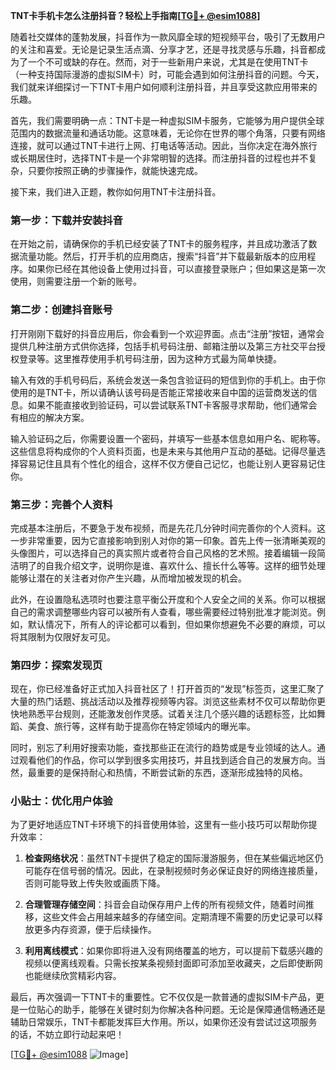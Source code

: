 **TNT卡手机卡怎么注册抖音？轻松上手指南[[TG💪+ @esim1088](https://t.me/s/esim1088)]**

随着社交媒体的蓬勃发展，抖音作为一款风靡全球的短视频平台，吸引了无数用户的关注和喜爱。无论是记录生活点滴、分享才艺，还是寻找灵感与乐趣，抖音都成为了一个不可或缺的存在。然而，对于一些新用户来说，尤其是在使用TNT卡（一种支持国际漫游的虚拟SIM卡）时，可能会遇到如何注册抖音的问题。今天，我们就来详细探讨一下TNT卡用户如何顺利注册抖音，并且享受这款应用带来的乐趣。

首先，我们需要明确一点：TNT卡是一种虚拟SIM卡服务，它能够为用户提供全球范围内的数据流量和通话功能。这意味着，无论你在世界的哪个角落，只要有网络连接，就可以通过TNT卡进行上网、打电话等活动。因此，当你决定在海外旅行或长期居住时，选择TNT卡是一个非常明智的选择。而注册抖音的过程也并不复杂，只要你按照正确的步骤操作，就能快速完成。

接下来，我们进入正题，教你如何用TNT卡注册抖音。

### 第一步：下载并安装抖音

在开始之前，请确保你的手机已经安装了TNT卡的服务程序，并且成功激活了数据流量功能。然后，打开手机的应用商店，搜索“抖音”并下载最新版本的应用程序。如果你已经在其他设备上使用过抖音，可以直接登录账户；但如果这是第一次使用，则需要注册一个新的账号。

### 第二步：创建抖音账号

打开刚刚下载好的抖音应用后，你会看到一个欢迎界面。点击“注册”按钮，通常会提供几种注册方式供你选择，包括手机号码注册、邮箱注册以及第三方社交平台授权登录等。这里推荐使用手机号码注册，因为这种方式最为简单快捷。

输入有效的手机号码后，系统会发送一条包含验证码的短信到你的手机上。由于你使用的是TNT卡，所以请确认该号码是否能正常接收来自中国的运营商发送的信息。如果不能直接收到验证码，可以尝试联系TNT卡客服寻求帮助，他们通常会有相应的解决方案。

输入验证码之后，你需要设置一个密码，并填写一些基本信息如用户名、昵称等。这些信息将构成你的个人资料页面，也是未来与其他用户互动的基础。记得尽量选择容易记住且具有个性化的组合，这样不仅方便自己记忆，也能让别人更容易记住你。

### 第三步：完善个人资料

完成基本注册后，不要急于发布视频，而是先花几分钟时间完善你的个人资料。这一步非常重要，因为它直接影响到别人对你的第一印象。首先上传一张清晰美观的头像图片，可以选择自己的真实照片或者符合自己风格的艺术照。接着编辑一段简洁明了的自我介绍文字，说明你是谁、喜欢什么、擅长什么等等。这样的细节处理能够让潜在的关注者对你产生兴趣，从而增加被发现的机会。

此外，在设置隐私选项时也要注意平衡公开度和个人安全之间的关系。你可以根据自己的需求调整哪些内容可以被所有人查看，哪些需要经过特别批准才能浏览。例如，默认情况下，所有人的评论都可以看到，但如果你想避免不必要的麻烦，可以将其限制为仅限好友可见。

### 第四步：探索发现页

现在，你已经准备好正式加入抖音社区了！打开首页的“发现”标签页，这里汇聚了大量的热门话题、挑战活动以及推荐视频等内容。浏览这些素材不仅可以帮助你更快地熟悉平台规则，还能激发创作灵感。试着关注几个感兴趣的话题标签，比如舞蹈、美食、旅行等，这样有助于提高你在特定领域内的曝光率。

同时，别忘了利用好搜索功能，查找那些正在流行的趋势或是专业领域的达人。通过观看他们的作品，你可以学到很多实用技巧，并且找到适合自己的发展方向。当然，最重要的是保持耐心和热情，不断尝试新的东西，逐渐形成独特的风格。

### 小贴士：优化用户体验

为了更好地适应TNT卡环境下的抖音使用体验，这里有一些小技巧可以帮助你提升效率：

1. **检查网络状况**：虽然TNT卡提供了稳定的国际漫游服务，但在某些偏远地区仍可能存在信号弱的情况。因此，在录制视频时务必保证良好的网络连接质量，否则可能导致上传失败或画质下降。
   
2. **合理管理存储空间**：抖音会自动保存用户上传的所有视频文件，随着时间推移，这些文件会占用越来越多的存储空间。定期清理不需要的历史记录可以释放更多内存资源，便于后续操作。

3. **利用离线模式**：如果你即将进入没有网络覆盖的地方，可以提前下载感兴趣的视频以便离线观看。只需长按某条视频封面即可添加至收藏夹，之后即使断网也能继续欣赏精彩内容。

最后，再次强调一下TNT卡的重要性。它不仅仅是一款普通的虚拟SIM卡产品，更是一位贴心的助手，能够在关键时刻为你解决各种问题。无论是保障通信畅通还是辅助日常娱乐，TNT卡都能发挥巨大作用。所以，如果你还没有尝试过这项服务的话，不妨立即行动起来吧！

[[TG💪+ @esim1088](https://t.me/s/esim1088) ![Image](https://i.postimg.cc/4NQfJmqS/Snipaste-2025-05-13-00-14-12.png)]